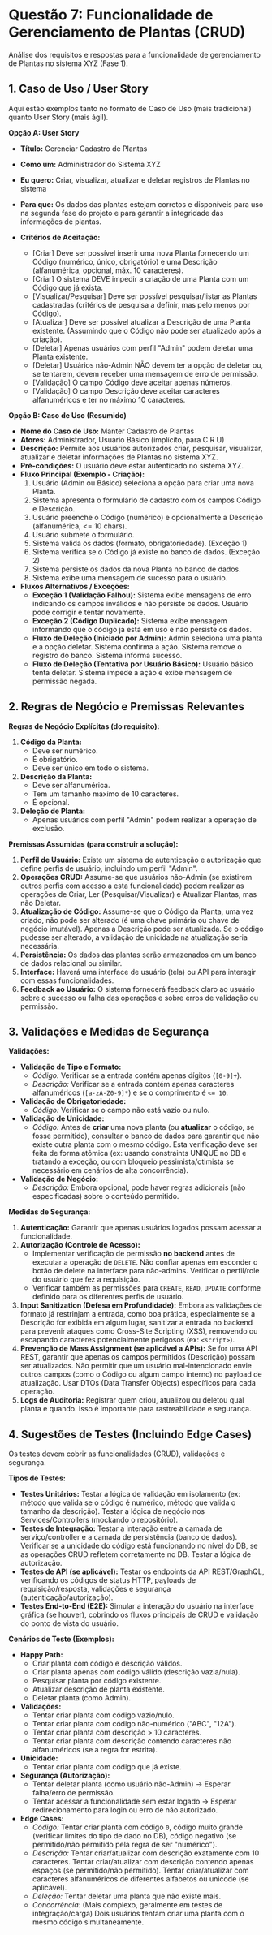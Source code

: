 # Questão 7: Funcionalidade de Gerenciamento de Plantas (CRUD)

Análise dos requisitos e respostas para a funcionalidade de gerenciamento de Plantas no sistema XYZ (Fase 1).

## 1. Caso de Uso / User Story

Aqui estão exemplos tanto no formato de Caso de Uso (mais tradicional) quanto User Story (mais ágil).

**Opção A: User Story**

* **Título:** Gerenciar Cadastro de Plantas
* **Como um:** Administrador do Sistema XYZ
* **Eu quero:** Criar, visualizar, atualizar e deletar registros de Plantas no sistema
* **Para que:** Os dados das plantas estejam corretos e disponíveis para uso na segunda fase do projeto e para garantir a integridade das informações de plantas.

* **Critérios de Aceitação:**
    * [Criar] Deve ser possível inserir uma nova Planta fornecendo um Código (numérico, único, obrigatório) e uma Descrição (alfanumérica, opcional, máx. 10 caracteres).
    * [Criar] O sistema DEVE impedir a criação de uma Planta com um Código que já exista.
    * [Visualizar/Pesquisar] Deve ser possível pesquisar/listar as Plantas cadastradas (critérios de pesquisa a definir, mas pelo menos por Código).
    * [Atualizar] Deve ser possível atualizar a Descrição de uma Planta existente. (Assumindo que o Código não pode ser atualizado após a criação).
    * [Deletar] Apenas usuários com perfil "Admin" podem deletar uma Planta existente.
    * [Deletar] Usuários não-Admin NÃO devem ter a opção de deletar ou, se tentarem, devem receber uma mensagem de erro de permissão.
    * [Validação] O campo Código deve aceitar apenas números.
    * [Validação] O campo Descrição deve aceitar caracteres alfanuméricos e ter no máximo 10 caracteres.

**Opção B: Caso de Uso (Resumido)**

* **Nome do Caso de Uso:** Manter Cadastro de Plantas
* **Atores:** Administrador, Usuário Básico (implícito, para C R U)
* **Descrição:** Permite aos usuários autorizados criar, pesquisar, visualizar, atualizar e deletar informações de Plantas no sistema XYZ.
* **Pré-condições:** O usuário deve estar autenticado no sistema XYZ.
* **Fluxo Principal (Exemplo - Criação):**
    1.  Usuário (Admin ou Básico) seleciona a opção para criar uma nova Planta.
    2.  Sistema apresenta o formulário de cadastro com os campos Código e Descrição.
    3.  Usuário preenche o Código (numérico) e opcionalmente a Descrição (alfanumérica, <= 10 chars).
    4.  Usuário submete o formulário.
    5.  Sistema valida os dados (formato, obrigatoriedade). (Exceção 1)
    6.  Sistema verifica se o Código já existe no banco de dados. (Exceção 2)
    7.  Sistema persiste os dados da nova Planta no banco de dados.
    8.  Sistema exibe uma mensagem de sucesso para o usuário.
* **Fluxos Alternativos / Exceções:**
    * **Exceção 1 (Validação Falhou):** Sistema exibe mensagens de erro indicando os campos inválidos e não persiste os dados. Usuário pode corrigir e tentar novamente.
    * **Exceção 2 (Código Duplicado):** Sistema exibe mensagem informando que o código já está em uso e não persiste os dados.
    * **Fluxo de Deleção (Iniciado por Admin):** Admin seleciona uma planta e a opção deletar. Sistema confirma a ação. Sistema remove o registro do banco. Sistema informa sucesso.
    * **Fluxo de Deleção (Tentativa por Usuário Básico):** Usuário básico tenta deletar. Sistema impede a ação e exibe mensagem de permissão negada.

## 2. Regras de Negócio e Premissas Relevantes

**Regras de Negócio Explícitas (do requisito):**

1.  **Código da Planta:**
    * Deve ser numérico.
    * É obrigatório.
    * Deve ser único em todo o sistema.
2.  **Descrição da Planta:**
    * Deve ser alfanumérica.
    * Tem um tamanho máximo de 10 caracteres.
    * É opcional.
3.  **Deleção de Planta:**
    * Apenas usuários com perfil "Admin" podem realizar a operação de exclusão.

**Premissas Assumidas (para construir a solução):**

1.  **Perfil de Usuário:** Existe um sistema de autenticação e autorização que define perfis de usuário, incluindo um perfil "Admin".
2.  **Operações CRUD:** Assume-se que usuários não-Admin (se existirem outros perfis com acesso a esta funcionalidade) podem realizar as operações de Criar, Ler (Pesquisar/Visualizar) e Atualizar Plantas, mas não Deletar.
3.  **Atualização de Código:** Assume-se que o Código da Planta, uma vez criado, não pode ser alterado (é uma chave primária ou chave de negócio imutável). Apenas a Descrição pode ser atualizada. Se o código pudesse ser alterado, a validação de unicidade na atualização seria necessária.
4.  **Persistência:** Os dados das plantas serão armazenados em um banco de dados relacional ou similar.
5.  **Interface:** Haverá uma interface de usuário (tela) ou API para interagir com essas funcionalidades.
6.  **Feedback ao Usuário:** O sistema fornecerá feedback claro ao usuário sobre o sucesso ou falha das operações e sobre erros de validação ou permissão.

## 3. Validações e Medidas de Segurança

**Validações:**

* **Validação de Tipo e Formato:**
    * *Código:* Verificar se a entrada contém apenas dígitos (`[0-9]+`).
    * *Descrição:* Verificar se a entrada contém apenas caracteres alfanuméricos (`[a-zA-Z0-9]*`) e se o comprimento é `<= 10`.
* **Validação de Obrigatoriedade:**
    * *Código:* Verificar se o campo não está vazio ou nulo.
* **Validação de Unicidade:**
    * *Código:* Antes de **criar** uma nova planta (ou **atualizar** o código, se fosse permitido), consultar o banco de dados para garantir que não existe outra planta com o mesmo código. Esta verificação deve ser feita de forma atômica (ex: usando constraints UNIQUE no DB e tratando a exceção, ou com bloqueio pessimista/otimista se necessário em cenários de alta concorrência).
* **Validação de Negócio:**
    * *Descrição:* Embora opcional, pode haver regras adicionais (não especificadas) sobre o conteúdo permitido.

**Medidas de Segurança:**

1.  **Autenticação:** Garantir que apenas usuários logados possam acessar a funcionalidade.
2.  **Autorização (Controle de Acesso):**
    * Implementar verificação de permissão **no backend** antes de executar a operação de `DELETE`. Não confiar apenas em esconder o botão de delete na interface para não-admins. Verificar o perfil/role do usuário que fez a requisição.
    * Verificar também as permissões para `CREATE`, `READ`, `UPDATE` conforme definido para os diferentes perfis de usuário.
3.  **Input Sanitization (Defesa em Profundidade):** Embora as validações de formato já restrinjam a entrada, como boa prática, especialmente se a Descrição for exibida em algum lugar, sanitizar a entrada no backend para prevenir ataques como Cross-Site Scripting (XSS), removendo ou escapando caracteres potencialmente perigosos (ex: `<script>`).
4.  **Prevenção de Mass Assignment (se aplicável a APIs):** Se for uma API REST, garantir que apenas os campos permitidos (Descrição) possam ser atualizados. Não permitir que um usuário mal-intencionado envie outros campos (como o Código ou algum campo interno) no payload de atualização. Usar DTOs (Data Transfer Objects) específicos para cada operação.
5.  **Logs de Auditoria:** Registrar quem criou, atualizou ou deletou qual planta e quando. Isso é importante para rastreabilidade e segurança.

## 4. Sugestões de Testes (Incluindo Edge Cases)

Os testes devem cobrir as funcionalidades (CRUD), validações e segurança.

**Tipos de Testes:**

* **Testes Unitários:** Testar a lógica de validação em isolamento (ex: método que valida se o código é numérico, método que valida o tamanho da descrição). Testar a lógica de negócio nos Services/Controllers (mockando o repositório).
* **Testes de Integração:** Testar a interação entre a camada de serviço/controller e a camada de persistência (banco de dados). Verificar se a unicidade do código está funcionando no nível do DB, se as operações CRUD refletem corretamente no DB. Testar a lógica de autorização.
* **Testes de API (se aplicável):** Testar os endpoints da API REST/GraphQL, verificando os códigos de status HTTP, payloads de requisição/resposta, validações e segurança (autenticação/autorização).
* **Testes End-to-End (E2E):** Simular a interação do usuário na interface gráfica (se houver), cobrindo os fluxos principais de CRUD e validação do ponto de vista do usuário.

**Cenários de Teste (Exemplos):**

* **Happy Path:**
    * Criar planta com código e descrição válidos.
    * Criar planta apenas com código válido (descrição vazia/nula).
    * Pesquisar planta por código existente.
    * Atualizar descrição de planta existente.
    * Deletar planta (como Admin).
* **Validações:**
    * Tentar criar planta com código vazio/nulo.
    * Tentar criar planta com código não-numérico ("ABC", "12A").
    * Tentar criar planta com descrição > 10 caracteres.
    * Tentar criar planta com descrição contendo caracteres não alfanuméricos (se a regra for estrita).
* **Unicidade:**
    * Tentar criar planta com código que já existe.
* **Segurança (Autorização):**
    * Tentar deletar planta (como usuário não-Admin) -> Esperar falha/erro de permissão.
    * Tentar acessar a funcionalidade sem estar logado -> Esperar redirecionamento para login ou erro de não autorizado.
* **Edge Cases:**
    * *Código:* Tentar criar planta com código `0`, código muito grande (verificar limites do tipo de dado no DB), código negativo (se permitido/não permitido pela regra de ser "numérico").
    * *Descrição:* Tentar criar/atualizar com descrição exatamente com 10 caracteres. Tentar criar/atualizar com descrição contendo apenas espaços (se permitido/não permitido). Tentar criar/atualizar com caracteres alfanuméricos de diferentes alfabetos ou unicode (se aplicável).
    * *Deleção:* Tentar deletar uma planta que não existe mais.
    * *Concorrência:* (Mais complexo, geralmente em testes de integração/carga) Dois usuários tentam criar uma planta com o mesmo código simultaneamente.